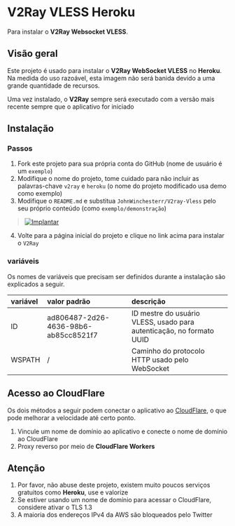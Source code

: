 # V2Ray VLESS Heroku

Para instalar o <b>V2Ray Websocket VLESS</b>.

## Visão geral

Este projeto é usado para instalar o <b>V2Ray WebSocket VLESS</b> no <b>Heroku</b>. Na medida do uso razoável, esta imagem não será banida devido a uma grande quantidade de recursos.

Uma vez instalado, o <b>V2Ray</b> sempre será executado com a versão mais recente sempre que o aplicativo for iniciado

## Instalação

### Passos

 1. Fork este projeto para sua própria conta do GitHub (nome de usuário é um `exemplo`)
 2. Modifique o nome do projeto, tome cuidado para não incluir as palavras-chave `v2ray` e `heroku` (o nome do projeto modificado usa demo como exemplo)
 3. Modifique o `README.md` e substitua `JohnWinchesterr/V2ray-Vless` pelo seu próprio conteúdo (como `exemplo/demonstração`)

> [![Implantar](https://www.herokucdn.com/deploy/button.png)](https://dashboard.heroku.com/new?template=https://github.com/JohnWinchesterr/V2ray-Vless)

 4. Volte para a página inicial do projeto e clique no link acima para instalar o `V2Ray`

### variáveis

Os nomes de variáveis ​​que precisam ser definidos durante a instalação são explicados a seguir.

| variável | valor padrão | descrição |
| :--- | :--- | :--- |
| ID | ad806487-2d26-4636-98b6-ab85cc8521f7 | ID mestre do usuário VLESS, usado para autenticação, no formato UUID |
| WSPATH | / | Caminho do protocolo HTTP usado pelo WebSocket |

## Acesso ao CloudFlare

Os dois métodos a seguir podem conectar o aplicativo ao [CloudFlare](https://dash.cloudflare.com/login), o que pode melhorar a velocidade até certo ponto.

 1. Vincule um nome de domínio ao aplicativo e conecte o nome de domínio ao CloudFlare
 2. Proxy reverso por meio de <b>CloudFlare Workers</b>

## Atenção

 1. Por favor, não abuse deste projeto, existem muito poucos serviços gratuitos como <b>Heroku</b>, use e valorize
 2. Se estiver usando um nome de domínio para acessar o CloudFlare, considere ativar o TLS 1.3
 3. A maioria dos endereços IPv4 da AWS são bloqueados pelo Twitter
